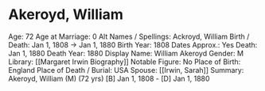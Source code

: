 # Akeroyd, William

Age: 72
Age at Marriage: 0
Alt Names / Spellings: Ackroyd, William
Birth / Death: Jan 1, 1808 → Jan 1, 1880
Birth Year: 1808
Dates Approx.: Yes
Death: Jan 1, 1880
Death Year: 1880
Display Name: William Akeroyd
Gender: M
Library: [[Margaret Irwin Biography]]
Notable Figure: No
Place of Birth: England
Place of Death / Burial: USA
Spouse: [[Irwin, Sarah]]
Summary: Akeroyd, William (M) (72 yrs)
[B] Jan 1, 1808 - [D] Jan 1, 1880